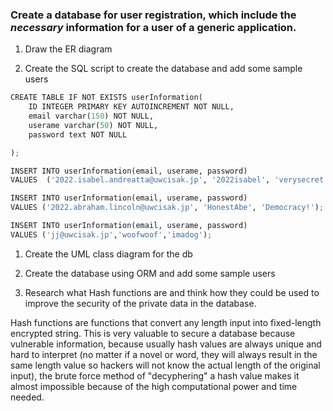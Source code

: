
### Create a database for user registration, which include the *necessary* information for a user of a generic application. 
1. Draw the ER diagram


2. Create the SQL script to create the database and add some sample users

```py 
CREATE TABLE IF NOT EXISTS userInformation(
    ID INTEGER PRIMARY KEY AUTOINCREMENT NOT NULL,
    email varchar(150) NOT NULL,
    userame varchar(50) NOT NULL,
    password text NOT NULL

);

INSERT INTO userInformation(email, userame, password)
VALUES  ('2022.isabel.andreatta@uwcisak.jp', '2022isabel', 'verysecret');

INSERT INTO userInformation(email, userame, password)
VALUES ('2022.abraham.lincoln@uwcisak.jp', 'HonestAbe', 'Democracy!');

INSERT INTO userInformation(email, userame, password)
VALUES ('jj@uwcisak.jp','woofwoof','imadog');

``` 

1. Create the UML class diagram for the db


2. Create the database using ORM and add some sample users


3. Research what Hash functions are and think how they could be used to improve the security of the private data in the database.

Hash functions are functions that convert any length input into fixed-length encrypted string. This is very valuable to secure a database because vulnerable information, because usually hash values are always unique and hard to interpret (no matter if a novel or word, they will always result in the same length value so hackers will not know the actual length of the original input), the brute force method of "decyphering" a hash value makes it almost impossible because of the high computational power and time needed. 
